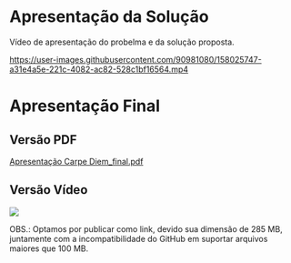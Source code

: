 # Apresentação da Solução

Vídeo de apresentação do probelma e da solução proposta.

https://user-images.githubusercontent.com/90981080/158025747-a31e4a5e-221c-4082-ac82-528c1bf16564.mp4


# Apresentação Final

## Versão PDF

[Apresentação Carpe Diem_final.pdf](https://github.com/ICEI-PUC-Minas-PMV-ADS/pmv-ads-2022-1-e2-proj-int-t5-carpe_diem/files/8987552/ApresentacaoCarpeDiem_final.pdf)

## Versão Vídeo

<a href="https://youtu.be/0nxLvJY2j9U"><img src="https://user-images.githubusercontent.com/89549220/175848792-bb2afe50-d67c-4eb1-b2a7-47230a7cdcba.png"></a>
<br>


OBS.: Optamos por publicar como link, devido sua dimensão de 285 MB, juntamente com a incompatibilidade do GitHub em suportar arquivos maiores que 100 MB.
<br>


